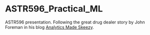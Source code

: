 # ASTR596_Practical_ML
ASTR596 presentation.
Following the great drug dealer story by John Foreman in his blog <a href="http://analyticsmadeskeezy.com/blog/">Analytics Made Skeezy</a>. 

